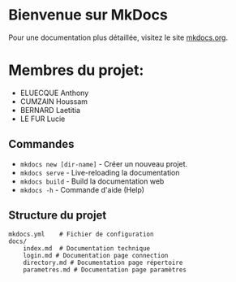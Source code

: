 # Bienvenue sur MkDocs

Pour une documentation plus détaillée, visitez le site [mkdocs.org](https://www.mkdocs.org).

# Membres du projet: 

- ELUECQUE Anthony
- CUMZAIN Houssam
- BERNARD Laetitia
- LE FUR Lucie


## Commandes

* `mkdocs new [dir-name]` - Créer un nouveau projet.
* `mkdocs serve` - Live-reloading la documentation
* `mkdocs build` - Build la documentation web
* `mkdocs -h` - Commande d'aide (Help)

## Structure du projet

    mkdocs.yml    # Fichier de configuration
    docs/
        index.md  # Documentation technique
        login.md # Documentation page connection
        directory.md # Documentation page répertoire
        parametres.md # Documentation page paramètres
    

